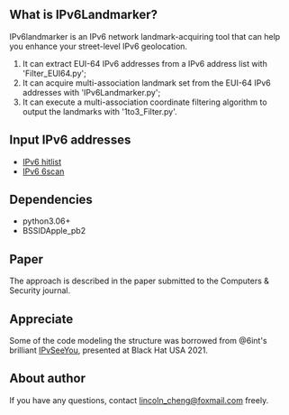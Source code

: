 ## What is IPv6Landmarker?

IPv6landmarker is an IPv6 network landmark-acquiring tool that can help you enhance your street-level IPv6 geolocation. 
1. It can extract EUI-64 IPv6 addresses from a IPv6 address list with 'Filter_EUI64.py'; 
2. It can acquire multi-association landmark set from the EUI-64 IPv6 addresses with 'IPv6Landmarker.py';
3. It can execute a multi-association coordinate filtering algorithm to output the landmarks with '1to3_Filter.py'.

## Input IPv6 addresses

* [IPv6 hitlist](https://ipv6hitlist.github.io/) 
* [IPv6 6scan](http://175.6.54.250/ipv6)

## Dependencies

* python3.06+
* BSSIDApple_pb2

## Paper

The approach is described in the paper submitted to the Computers & Security journal.

## Appreciate

Some of the code modeling the structure was borrowed from @6int's brilliant [IPvSeeYou](https://github.com/6int/IPvSeeYou), presented at Black Hat USA 2021.

## About author

If you have any questions, contact lincoln_cheng@foxmail.com freely.

